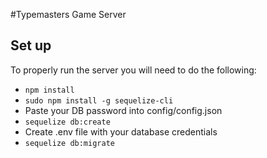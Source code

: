 #Typemasters Game Server

## Set up

To properly run the server you will need to do the following:

- `npm install`
- `sudo npm install -g sequelize-cli`
- Paste your DB password into config/config.json
- `sequelize db:create`
- Create .env file with your database credentials
- `sequelize db:migrate`
